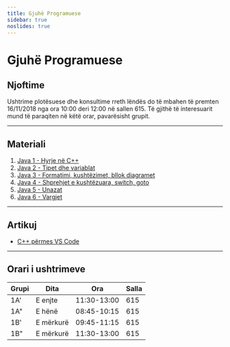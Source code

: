 ```yaml
---
title: Gjuhë Programuese
sidebar: true
noslides: true
---
```


# Gjuhë Programuese

## Njoftime

Ushtrime plotësuese dhe konsultime rreth lëndës do të mbahen të premten 16/11/2018 nga ora 10:00 deri 12:00 në sallen 615. Të gjithë të interesuarit mund të paraqiten në këtë orar, pavarësisht grupit.

---

## Materiali

1. [Java 1 - Hyrje në C++](/lendet/gjuhe-programuese/java1)
2. [Java 2 - Tipet dhe variablat](/lendet/gjuhe-programuese/java2)
2. [Java 3 - Formatimi, kushtëzimet, bllok diagramet](/lendet/gjuhe-programuese/java3)
2. [Java 4 - Shprehjet e kushtëzuara, switch, goto](/lendet/gjuhe-programuese/java4)
2. [Java 5 - Unazat](/lendet/gjuhe-programuese/java5)
2. [Java 6 - Vargjet](/lendet/gjuhe-programuese/java6)


---

## Artikuj

- [C++ përmes VS Code](/lendet/gjuhe-programuese/vs-code)

---

## Orari i ushtrimeve

Grupi|Dita|Ora|Salla
-|-|-|-
1A'|E enjte|11:30-13:00|615
1A"|E hënë|08:45-10:15|615
1B'|E mërkurë|09:45-11:15|615
1B"|E mërkurë|11:30-13:00|615
